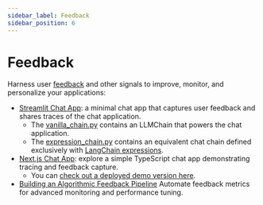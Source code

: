 ```yaml
---
sidebar_label: Feedback
sidebar_position: 6 
---
```

# Feedback

Harness user [feedback](https://docs.smith.langchain.com/evaluation/capturing-feedback) and other signals to improve, monitor, and personalize your applications:

- [Streamlit Chat App](./streamlit/README.md): a minimal chat app that captures user feedback and shares traces of the chat application.
    - The [vanilla_chain.py](./streamlit/vanilla_chain.py) contains an LLMChain that powers the chat application.
    - The [expression_chain.py](./streamlit/expression_chain.py) contains an equivalent chat chain defined exclusively with [LangChain expressions](https://python.langchain.com/docs/guides/expression_language/). 
- [Next.js Chat App](./nextjs/README.md): explore a simple TypeScript chat app demonstrating tracing and feedback capture.
    - You can [check out a deployed demo version here](https://langsmith-cookbook.vercel.app/).
- [Building an Algorithmic Feedback Pipeline](./algorithmic-feedback/algorithmic_feedback.ipynb) Automate feedback metrics for advanced monitoring and performance tuning.
